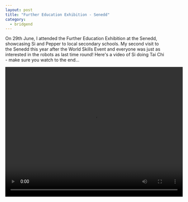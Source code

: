 ```yaml
---
layout: post
title: "Further Education Exhibition - Senedd"
category: 
  - bridgend
---
```


On 29th June, I attended the Further Education Exhibition at the Senedd, showcasing Si and Pepper to local secondary schools. My second visit to the Senedd this year after the World Skills Event and everyone was just as interested in the robots as last time round! Here's a video of Si doing Tai Chi - make sure you watch to the end...

<center><video width="560" height="410" controls>
  <source src="/assets/si-taichi.mp4" type="video/mp4">
  Your browser does not support the video tag! Upgrade your browser to view the full content.
</video></center>


